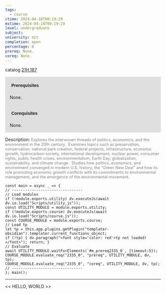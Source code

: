 ```yaml
---
tags:
  - course
ctime: 2024-04-18T00:19:29
mstime: 2024-04-18T00:19:29
level: undergraduate
subject: 
university: mit
completion: open
percentage: 0
prereq: None.
coreq: None.
---
```


catalog [21H.187](http://student.mit.edu/catalog/m21Ha.html#21H.187)

<span style="display: block; padding: 15px; background-color: rgb(100, 100, 100, 0.2);"><font id="m_prereq2335_0" style="display: block; font-family: Arial, sans-serif; font-weight: bold; padding: 5px">Prerequisites</font><br><span id="prereq2335_0">None.</span></span>
<span style="display: block; padding: 15px; background-color: rgb(100, 100, 100, 0.2);"><font id="m_coreq2335_0" style="display: block; font-family: Arial, sans-serif; font-weight: bold; padding: 5px">Corequisites</font><br><span id="coreq2335_0">None.</span></span>

<font style="">Description:</font>
<font style="color: grey; font-size: 0.8rem;">Explores the interwoven threads of politics, economics, and the environment in the 20th century.  Examines topics such as preservation, conservation, national park creation, federal projects, infrastructure, economic growth, hydrocarbon society, international development, nuclear power, consumer rights, public health crises, environmentalism, Earth Day, globalization, sustainability, and climate change.  Studies how politics, economics, and environment converged in modern U.S. history, the "Green New Deal" and how its role promoting economic growth conflicts with its commitments to environmental management, and the emergence of the environmental movement.</font>

```dataviewjs
const main = async _ => {
// --------------------------------
// Load modules
if (!module.exports.utility) dv.executeJs(await dv.io.load("Scripts/utility.js"));
const UTILITY_MODULE = module.exports.utility;
if (!module.exports.course) dv.executeJs(await dv.io.load("Scripts/course.js"));
const COURSE_MODULE = module.exports.course;
// Load tp
let tp = this.app.plugins.getPlugin("templater-obsidian").templater.current_functions_object;
if (!tp) { dv.paragraph("<font style='color: red'>tp not loaded!</font>"); return; }
// Evaluate
await UTILITY_MODULE.waitForElements(`#m_prereq2335_0`, {timeout:5});
COURSE_MODULE.evaluate_req("2335_0", "prereq", UTILITY_MODULE, dv, tp);
COURSE_MODULE.evaluate_req("2335_0", "coreq", UTILITY_MODULE, dv, tp);
// --------------------------------
}; main();
```

---

<< HELLO, WORLD >>
